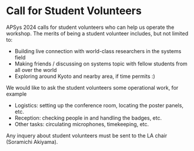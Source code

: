 # Call for Student Volunteers

APSys 2024 calls for student volunteers who can help us operate the workshop.
The merits of being a student volunteer includes, but not limited to:
- Building live connection with world-class researchers in the systems field
- Making friends / discussing on systems topic with fellow students from all over the world
- Exploring around Kyoto and nearby area, if time permits :)

We would like to ask the student volunteers some operational work, for example
- Logistics: setting up the conference room, locating the poster panels, etc.
- Reception: checking people in and handling the badges, etc.
- Other tasks: circulating microphones, timekeeping, etc.

Any inquery about student volunteers must be sent to the LA chair (Soramichi Akiyama).
